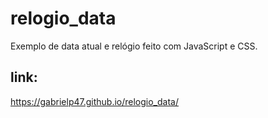 # relogio_data
Exemplo de data atual e relógio feito com JavaScript e CSS.

## link:
https://gabrielp47.github.io/relogio_data/
